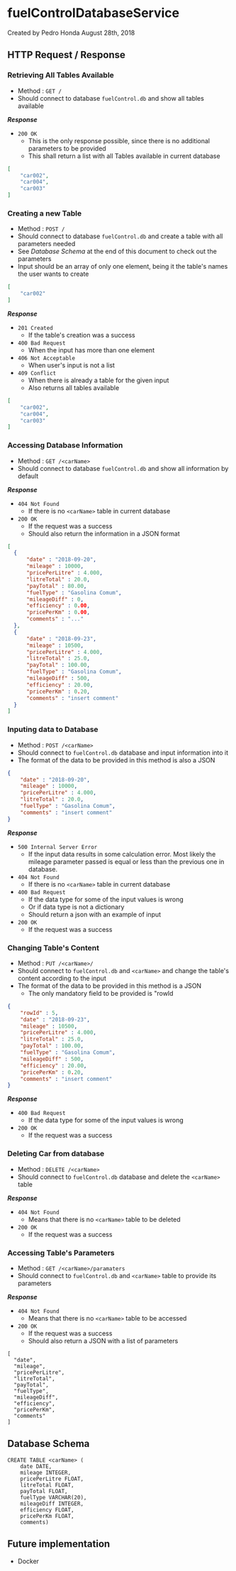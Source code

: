 # fuelControlDatabaseService
Created by Pedro Honda
August 28th, 2018

## HTTP Request / Response

### Retrieving All Tables Available

- Method : `GET /`
- Should connect to database `fuelControl.db` and show all tables available

_**Response**_

- `200 OK`
  - This is the only response possible, since there is no additional parameters to be provided
  - This shall return a list with all Tables available in current database
```json
[
    "car002",
    "car004",
    "car003"
]
```

### Creating a new Table

- Method : `POST /`
- Should connect to database `fuelControl.db` and create a table with all parameters needed
- See _Database Schema_ at the end of this document to check out the parameters
- Input should be an array of only one element, being it the table's names the user wants to create
```json
[
    "car002"
]
```

_**Response**_

- `201 Created`
  - If the table's creation was a success
- `400 Bad Request`
  - When the input has more than one element
- `406 Not Acceptable`
  - When user's input is not a list
- `409 Conflict`
  - When there is already a table for the given input
  - Also returns all tables available
```json
[
    "car002",
    "car004",
    "car003"
]
```


### Accessing Database Information

- Method : `GET /<carName>`
- Should connect to database `fuelControl.db` and show all information by default

_**Response**_

- `404 Not Found`
  - If there is no `<carName>` table in current database
- `200 OK`
  - If the request was a success
  - Should also return the information in a JSON format
```json
[
  {
      "date" : "2018-09-20",
      "mileage" : 10000,
      "pricePerLitre" : 4.000,
      "litreTotal" : 20.0,
      "payTotal" : 80.00,
      "fuelType" : "Gasolina Comum",
      "mileageDiff" : 0,
      "efficiency" : 0.00,
      "pricePerKm" : 0.00,
      "comments" : "..."
  },
  {
      "date" : "2018-09-23",
      "mileage" : 10500,
      "pricePerLitre" : 4.000,
      "litreTotal" : 25.0,
      "payTotal" : 100.00,
      "fuelType" : "Gasolina Comum",
      "mileageDiff" : 500,
      "efficiency" : 20.00,
      "pricePerKm" : 0.20,
      "comments" : "insert comment"
  }
]
```

### Inputing data to Database

- Method : `POST /<carName>`
- Should connect to `fuelControl.db` database and input information into it
- The format of the data to be provided in this method is also a JSON
```json
{
    "date" : "2018-09-20",
    "mileage" : 10000,
    "pricePerLitre" : 4.000,
    "litreTotal" : 20.0,
    "fuelType" : "Gasolina Comum",
    "comments" : "insert comment"
}
```

_**Response**_

- `500 Internal Server Error`
  - If the input data results in some calculation error. Most likely the mileage parameter passed is equal or less than the previous one in database.
- `404 Not Found`
  - If there is no `<carName>` table in current database
- `400 Bad Request`
  - If the data type for some of the input values is wrong
  - Or if data type is not a dictionary
  - Should return a json with an example of input
- `200 OK`
  - If the request was a success

### Changing Table's Content

- Method : `PUT /<carName>/`
- Should connect to `fuelControl.db` and `<carName>` and change the table's content according to the input
- The format of the data to be provided in this method is a JSON
    - The only mandatory field to be provided is "rowId
```json
{
    "rowId" : 5,
    "date" : "2018-09-23",
    "mileage" : 10500,
    "pricePerLitre" : 4.000,
    "litreTotal" : 25.0,
    "payTotal" : 100.00,
    "fuelType" : "Gasolina Comum",
    "mileageDiff" : 500,
    "efficiency" : 20.00,
    "pricePerKm" : 0.20,
    "comments" : "insert comment"
}
```

_**Response**_

- `400 Bad Request`
  - If the data type for some of the input values is wrong
- `200 OK`
  - If the request was a success

### Deleting Car from database

- Method : `DELETE /<carName>`
- Should connect to `fuelControl.db` database and delete the `<carName>` table

_**Response**_

- `404 Not Found`
  - Means that there is no `<carName>` table to be deleted
- `200 OK`
  - If the request was a success

### Accessing Table's Parameters

- Method : `GET /<carName>/paramaters`
- Should connect to `fuelControl.db` and `<carName>` table to provide its parameters

_**Response**_

- `404 Not Found`
  - Means that there is no `<carName>` table to be accessed
- `200 OK`
  - If the request was a success
  - Should also return a JSON with a list of parameters
```
[
  "date",
  "mileage",
  "pricePerLitre",
  "litreTotal",
  "payTotal",
  "fuelType",
  "mileageDiff",
  "efficiency",
  "pricePerKm",
  "comments"
]
```

## Database Schema
```
CREATE TABLE <carName> (
    date DATE,           
    mileage INTEGER,     
    pricePerLitre FLOAT,  
    litreTotal FLOAT,  
    payTotal FLOAT,       
    fuelType VARCHAR(20),
    mileageDiff INTEGER, 
    efficiency FLOAT,     
    pricePerKm FLOAT,     
    comments)            
```

## Future implementation
- Docker